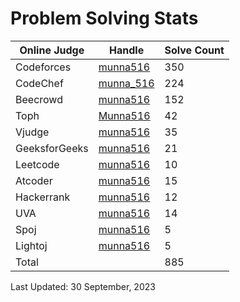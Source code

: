 # Problem Solving Stats


| Online Judge | Handle | Solve Count |
| -- | -------- | ----------- |
| Codeforces | [munna516](https://codeforces.com/profile/munna516) | 350 |
| CodeChef | [munna_516](https://www.codechef.com/users/munna_516) | 224 |
| Beecrowd | [munna516](https://www.beecrowd.com.br/judge/en/profile/713702) | 152 |
| Toph | [Munna516](https://toph.co/u/Munna516) | 42 | 
| Vjudge | [munna516](https://vjudge.net/user/munna516) | 35 | 
| GeeksforGeeks | [munna516](https://auth.geeksforgeeks.org/user/munna516/practice) | 21 | 
| Leetcode | [munna516](https://leetcode.com/munna516/) | 10 |
| Atcoder | [munna516](https://atcoder.jp/users/munna516) | 15 |
| Hackerrank | [munna516](https://www.hackerrank.com/munna516?hr_r=1) | 12 |
| UVA | [munna516](https://onlinejudge.org/index.php?option=com_onlinejudge&Itemid=15) | 14 |
| Spoj | [munna516](https://www.spoj.com/myaccount/) | 5 |
| Lightoj | [munna516](https://lightoj.com/user/munna516) | 5 |
| Total | | 885 |


Last Updated: 30 September, 2023
